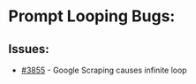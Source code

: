 # Prompt Looping Bugs:
## Issues:
- [#3855][3855] - Google Scraping causes infinite loop

[3855]:https://github.com/Significant-Gravitas/Auto-GPT/issues/3855